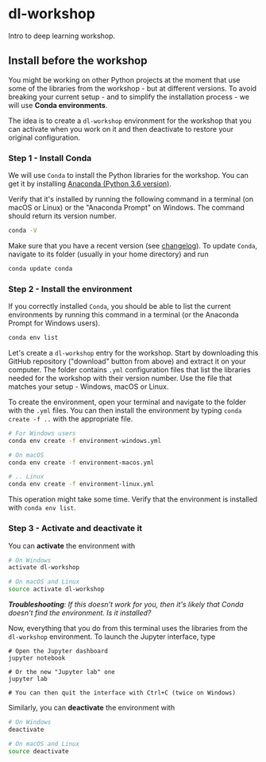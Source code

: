 # dl-workshop

Intro to deep learning workshop.

## Install before the workshop

You might be working on other Python projects at the moment that use some of the libraries from the workshop - but at different versions. To avoid breaking your current setup - and to simplify the installation process - we will use **Conda environments**.

The idea is to create a `dl-workshop` environment for the workshop that you can activate when you work on it and then deactivate to restore your original configuration.

### Step 1 - Install Conda

We will use `Conda` to install the Python libraries for the workshop. You can get it by installing [Anaconda (Python 3.6 version)][anaconda-download].

[anaconda-download]:https://www.anaconda.com/download/

Verify that it's installed by running the following command in a terminal (on macOS or Linux) or the "Anaconda Prompt" on Windows. The command should return its version number.

```bash
conda -V
```

Make sure that you have a recent version (see [changelog][conda-changelog]). To update `Conda`, navigate to its folder (usually in your home directory) and run

```bash
conda update conda
```

[conda-changelog]:https://github.com/conda/conda/blob/master/CHANGELOG.md

### Step 2 - Install the environment

If you correctly installed `Conda`, you should be able to list the current environments by running this command in a terminal (or the Anaconda Prompt for Windows users).

```bash
conda env list
```

Let's create a `dl-workshop` entry for the workshop. Start by downloading this GitHub repository ("download" button from above) and extract it on your computer. The folder contains `.yml` configuration files that list the libraries needed for the workshop with their version number. Use the file that matches your setup - Windows, macOS or Linux.

To create the environment, open your terminal and navigate to the folder with the `.yml` files. You can then install the environment by typing `conda create -f ..` with the appropriate file.

```bash
# For Windows users
conda env create -f environment-windows.yml

# On macOS
conda env create -f environment-macos.yml

# .. Linux
conda env create -f environment-linux.yml
```

This operation might take some time. Verify that the environment is installed with `conda env list`.

### Step 3 - Activate and deactivate it

You can **activate** the environment with

```bash
# On Windows
activate dl-workshop

# On macOS and Linux
source activate dl-workshop
```

*__Troubleshooting__: If this doesn't work for you, then it's likely that Conda doesn't find the environment. Is it installed?*

Now, everything that you do from this terminal uses the libraries from the `dl-workshop` environment. To launch the Jupyter interface, type

```
# Open the Jupyter dashboard
jupyter notebook

# Or the new "Jupyter lab" one
jupyter lab

# You can then quit the interface with Ctrl+C (twice on Windows)
```

Similarly, you can **deactivate** the environment with

```bash
# On Windows
deactivate

# On macOS and Linux
source deactivate
```
